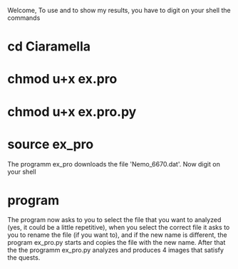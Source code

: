 Welcome,
To use and to show my results, you have to digit on your shell the commands
# cd Ciaramella
# chmod u+x ex.pro
# chmod u+x ex.pro.py
# source ex_pro
The programm ex_pro downloads the file 'Nemo_6670.dat'. Now digit on your shell
# program
The program now asks to you to select the file that you want to analyzed (yes, it could be a little repetitive), when you select the correct file it asks to you to rename the file (if you want to),
and if the new name is different, the program ex_pro.py starts and copies the file with the new name. After that the the programm ex_pro.py analyzes and produces 4 images that satisfy the quests.
